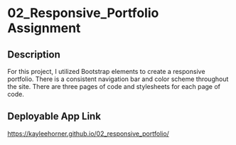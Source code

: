 # 02_Responsive_Portfolio Assignment

## Description

For this project, I utilized Bootstrap elements to create a responsive portfolio. There is a consistent navigation bar and color scheme throughout the site. There are three pages of code and stylesheets for each page of code.   

## Deployable App Link
https://kayleehorner.github.io/02_responsive_portfolio/


